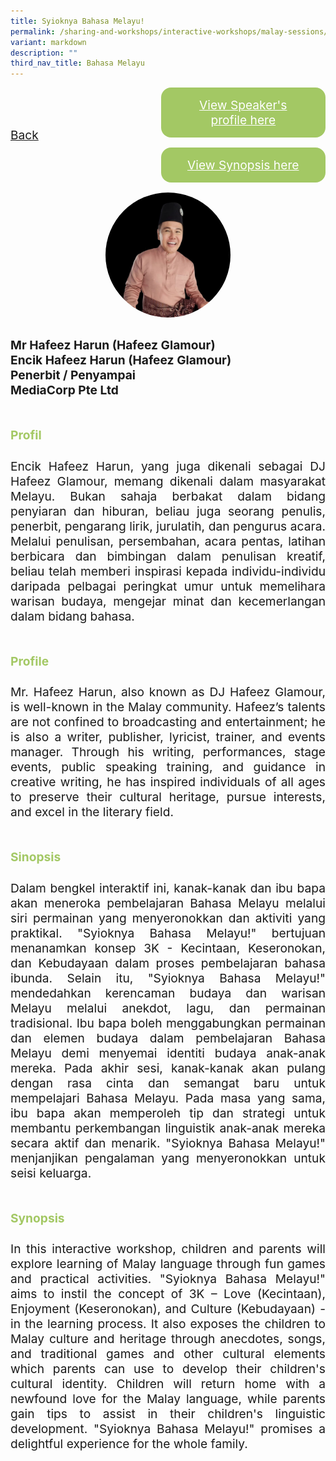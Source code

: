 ```yaml
---
title: Syioknya Bahasa Melayu!
permalink: /sharing-and-workshops/interactive-workshops/malay-sessions/ml6/
variant: markdown
description: ""
third_nav_title: Bahasa Melayu
---
```

<style>
.entry-title{
  font-size: 2.25rem;
  font-weight: 700;
  margin-bottom: 2rem;
  text-align: center;
}
.entry-content p{
  text-align: justify;
}

.entry-title.supported-by{
  margin-bottom: 0;
  margin-top: 3rem;
}

.entry-content .buttons-container{
  align-items: center;
  column-gap: 1rem;
  display: flex;
  flex-wrap: wrap;
  justify-content: center;
}
.entry-content .buttons-container .btn-link{
  background-color: #7431e8;
  border-radius: 0.4rem;
  color: #fff;
  font-size: 1.5rem;
  margin-bottom: 1rem;
  padding: 15px 20px;
  text-align: center;
  text-decoration: none;
  width: 15rem;
}
.entry-content .buttons-container .btn-link:hover{
  background-color: lightgrey;
}

.entry-content.sharing-sessions{
  align-items: center;
  display: flex;
  flex-direction: column;
  row-gap: 1.5rem;
}
.entry-content.sharing-sessions .session-item{
  align-items: flex-start;
  background-color:#d84178;
  border-radius: 0.5rem;
  color: #ffffff;
  row-gap: 2rem;
  display: flex;
  font-size: 1.1rem;
  flex-direction: column;
  line-height: 1.2;
  justify-content: space-between;
  margin-bottom: 2rem;
  padding: 1rem;
  width: 100%;
}
.entry-content.sharing-sessions .session-item .lower-wrapper{
  display: flex;
  flex-direction: column;
  row-gap: 2rem;
  width: 100%;
}
.entry-content.sharing-sessions .session-item .session-link{
  border: 2px solid lightgrey;
  border-radius: 0.5rem;
  padding: 1rem;
  text-align: center;
}
.entry-content.sharing-sessions .session-item .session-link a{
  color: #ffffff;
}

.entry-content.sharing-sessions.malay-sessions .session-item{
  background-color: #a3c864;
}

.entry-content.sharing-sessions.tamil-sessions .session-item,
.entry-content.sharing-sessions.preschools-exhibitors .session-item{
  background-color: #9b4490;
}

.entry-content.sharing-sessions.english-sessions .session-item{
  background-color: #fa0;
}

.entry-content.sharing-sessions.primary-secondary-exhibitors .session-item{
  background-color: #a3c864;
}

.entry-content.sharing-sessions .session-item .session-link:hover{
  background-color: lightgrey;
}

.entry-content.sharing-session-item{
  font-size: 1.2rem;
}
.entry-content.sharing-session-item .sharing-sessions-nav{
  align-items: center;
  column-gap: 1rem;
  display: flex;
  flex-wrap: wrap;
  justify-content: space-between;
  padding-bottom: 1rem;
}
.entry-content.sharing-session-item .sharing-sessions-nav .inner-nav-wrapper{
  column-gap: 1rem;
  display: flex;
  flex: 2;
  flex-wrap: wrap;
  justify-content: flex-end;
  row-gap: 1rem;
}
.entry-content.sharing-session-item .sharing-sessions-nav .inner-nav-wrapper .nav-btn{
  background-color: #d84178;
  border-radius: 1rem;
  color: #fff;
  padding: 1rem 2rem;
  text-align: center;
  width: 100%;
}
.entry-content.sharing-session-item.malay-session .sharing-sessions-nav .inner-nav-wrapper .nav-btn{
  background-color: #a3c864;
}
.entry-content.sharing-session-item.tamil-session .sharing-sessions-nav .inner-nav-wrapper .nav-btn{
  background-color: #9b4490;
}
.entry-content.sharing-session-item.english-session .sharing-sessions-nav .inner-nav-wrapper .nav-btn{
  background-color: #fa0;
}
.entry-content.sharing-session-item .sharing-sessions-nav .inner-nav-wrapper .nav-btn:hover{
  background-color: lightgrey;
}
.entry-content.sharing-session-item .profile-photo-container{
  align-items: center;
  column-gap: 1rem;
  display: flex;
  flex-wrap: wrap;
  justify-content: space-between;
  row-gap: 1rem;
}
.entry-content.sharing-session-item .profile-photo{
  align-items: center;
  column-gap: 2rem;
  display: flex;
  flex-wrap: wrap;
  justify-content: center;
  row-gap: 2rem;
  margin-bottom: 2rem;
}
.entry-content.sharing-session-item .profile-photo img{
  border-radius: 100px;
  width: 200px;
}
.entry-content.sharing-session-item.awardee-item .profile-photo{
  width: 100%;
}
.entry-content.sharing-session-item .profile-name{
  font-weight: 700;
  margin-bottom: 3rem;
}
.entry-content.sharing-session-item h4{
  color: #d84178;
}
.entry-content.sharing-session-item.malay-session h4{
  color: #a3c864;
}
.entry-content.sharing-session-item.tamil-session h4{
  color: #9b4490;
}
.entry-content.sharing-session-item.english-session h4{
  color: #fa0;
}
.entry-content.sharing-session-item.awardee-item h3,
.entry-content.sharing-session-item.awardee-item h4{
  color: #4372d6;
}
.entry-content.sharing-session-item .section-wrapper{
  margin-bottom: 3rem;
}

.entry-content.awardees-container h4{
  font-weight: 700;
  margin-bottom: 3rem;
}
.entry-content.awardees-container a{
  text-decoration: none;
}
.entry-content.awardees-container .section-wrapper{
  margin-bottom: 10rem;
}
.entry-content.awardees-container .section-row{
  column-gap: 1rem;
  display: flex;
  flex-wrap: wrap;
  justify-content: space-around;
  row-gap: 1rem;
}
.entry-content.awardees-container .section-column{
  width: 30%;
}
.entry-content.awardees-container .awardee-wrapper{
  align-items: center;
  display: flex;
  flex-direction: column;
  justify-content: center;
  row-gap: 1rem;
}
.entry-content.awardees-container .awardee-wrapper .awardee-pic{
  width: 10rem;
}
.entry-content.awardees-container .awardee-wrapper .awardee-profile{
  color: #484848;
  text-align: center;
}
.entry-content.awardees-container .awardee-wrapper .name-english{
  font-size: 1.25rem;
  margin-bottom: 1rem;
}
.entry-content.awardees-container .awardee-wrapper .name-chinese{
  font-size: 1.25rem;
  margin-bottom: 1rem;
}

.entry-content .btntop{
  position: fixed;
  float: right;
  bottom: 20px;
  right: 80px;
  z-index: 99;
  boder: none;
  background-color: #3bb9ff;
  cursor: pointer;
  padding: 15px;
  boder-radius: 4px;
  color: #fff;
  font-weight: 600;
}

.coming-soon{
  color: #7431e8;
  font-size: 2rem;
  font-weight: 700;
  margin-top: 3rem;
  text-align: center;
}

@media all and (min-width: 40rem ){
  .entry-content.sharing-sessions{
    align-items: flex-start;
    display: flex;
    flex-direction: column;
    row-gap: 1.5rem;
  }

  
  .entry-content.sharing-sessions .session-item .lower-wrapper{
    align-items: center;
    flex-direction: row;
    justify-content: space-between;
  }

  .entry-content.sharing-session-item .sharing-sessions-nav .inner-nav-wrapper .nav-btn{
    width: 45%;
  }
}
</style>

<div class="entry-content sharing-session-item malay-session">
<div class="sharing-sessions-nav">
<a href="/sharing-and-workshops/interactive-workshops/malay-sessions/">Back</a>
<div class="inner-nav-wrapper">
<a class="nav-btn" href="#C1">View Speaker's profile here</a>
<a class="nav-btn" href="#C2">View Synopsis here</a>
</div>
</div>

<div class="profile-photo">
<img alt="Hafeez Harun" src="/images/Interactive_workshops/hafeez-harun.jpg">
</div>

<div class="profile-name">
Mr Hafeez Harun (Hafeez Glamour)<br>
Encik Hafeez Harun (Hafeez Glamour)<br>
Penerbit / Penyampai<br>
MediaCorp Pte Ltd
</div>

<div class="section-wrapper">
<h4 id="C1">Profil</h4>
<p>
Encik Hafeez Harun, yang juga dikenali sebagai DJ Hafeez Glamour, memang dikenali dalam masyarakat Melayu. Bukan sahaja berbakat dalam bidang penyiaran dan hiburan, beliau juga seorang penulis, penerbit, pengarang lirik, jurulatih, dan pengurus acara. Melalui penulisan, persembahan, acara pentas, latihan berbicara dan bimbingan dalam penulisan kreatif, beliau telah memberi inspirasi kepada individu-individu daripada pelbagai peringkat umur untuk memelihara warisan budaya, mengejar minat dan kecemerlangan dalam bidang bahasa.
</p>
</div>

<div class="section-wrapper">
<h4>Profile</h4>
<p>
Mr. Hafeez Harun, also known as DJ Hafeez Glamour, is well-known in the Malay community. Hafeez’s  talents are not confined to broadcasting and entertainment; he  is also a writer, publisher, lyricist, trainer, and events manager. Through his writing, performances, stage events, public speaking training, and guidance in creative writing, he has inspired individuals of all ages to preserve their cultural heritage, pursue interests, and excel in the literary field.
</p>
</div>

<div class="section-wrapper">
<h4 id="C2">Sinopsis</h4> 
<p>
Dalam bengkel interaktif ini, kanak-kanak dan ibu bapa akan meneroka pembelajaran Bahasa Melayu melalui siri permainan yang menyeronokkan dan aktiviti yang praktikal. "Syioknya Bahasa Melayu!" bertujuan menanamkan konsep 3K - Kecintaan, Keseronokan, dan Kebudayaan dalam proses pembelajaran bahasa ibunda. Selain itu, "Syioknya Bahasa Melayu!" mendedahkan kerencaman budaya dan warisan Melayu melalui anekdot, lagu, dan permainan tradisional. Ibu bapa boleh menggabungkan permainan dan elemen budaya dalam pembelajaran Bahasa Melayu demi menyemai identiti budaya anak-anak mereka. Pada akhir sesi, kanak-kanak akan pulang dengan rasa cinta dan semangat baru untuk mempelajari Bahasa Melayu. Pada masa yang sama, ibu bapa akan memperoleh tip dan strategi untuk membantu perkembangan linguistik anak-anak mereka secara aktif dan menarik. "Syioknya Bahasa Melayu!" menjanjikan pengalaman yang menyeronokkan untuk seisi keluarga.
</p>
</div>

<div class="section-wrapper">
<h4>Synopsis</h4> 
<p>
In this interactive workshop, children and parents will explore learning of Malay language through fun games and practical activities. "Syioknya Bahasa Melayu!" aims to instil the concept of 3K – Love (Kecintaan), Enjoyment (Keseronokan), and Culture (Kebudayaan) - in the learning process. It also exposes the children to Malay culture and heritage through anecdotes, songs, and traditional games and other cultural elements which parents can use to develop their children's cultural identity. Children will return home with a newfound love for the Malay language, while parents gain tips to assist in their children's linguistic development. "Syioknya Bahasa Melayu!" promises a delightful experience for the whole family.  
</p>
</div>

<div class="section-wrapper">
</div>
</div>
